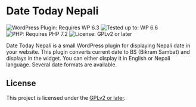 # Date Today Nepali

![WordPress Plugin: Requires WP 6.3](https://img.shields.io/badge/WordPress%20Plugin-Requires%20WP%206.3-blue.svg)
![Tested up to: WP 6.6](https://img.shields.io/badge/Tested%20up%20to-WP%206.6-brightgreen.svg)
![PHP: Requires PHP 7.2](https://img.shields.io/badge/PHP-Requires%20PHP%207.2-8892BF.svg)
![License: GPLv2 or later](https://img.shields.io/badge/License-GPLv2%20or%20later-yellowgreen.svg)

Date Today Nepali is a small WordPress plugin for displaying Nepali date in your website. This plugin converts current date to BS (Bikram Sambat) and displays in the widget. You can either display it in English or Nepali language. Several date formats are available.

## License

This project is licensed under the [GPLv2 or later](https://www.gnu.org/licenses/gpl-2.0.html).
